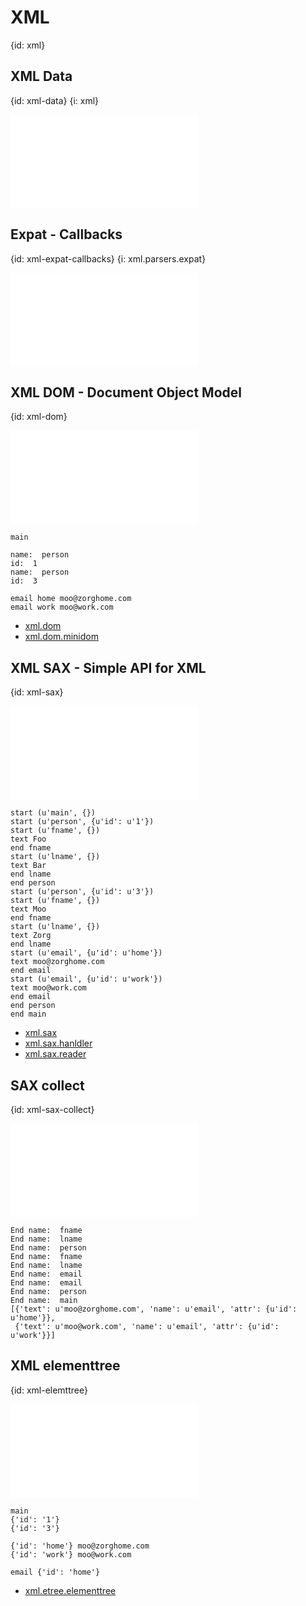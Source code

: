 # XML
{id: xml}

## XML Data
{id: xml-data}
{i: xml}

![](examples/xml/data.xml)


## Expat - Callbacks
{id: xml-expat-callbacks}
{i: xml.parsers.expat}

![](examples/xml/callbacks.py)


## XML DOM - Document Object Model
{id: xml-dom}

![](examples/xml/dom.py)

```
main

name:  person
id:  1
name:  person
id:  3

email home moo@zorghome.com
email work moo@work.com
```

* [xml.dom](http://docs.python.org/library/xml.dom.html)
* [xml.dom.minidom](http://docs.python.org/library/xml.dom.minidom.html)


## XML SAX - Simple API for XML
{id: xml-sax}

![](examples/xml/sax.py)

```
start (u'main', {})
start (u'person', {u'id': u'1'})
start (u'fname', {})
text Foo
end fname
start (u'lname', {})
text Bar
end lname
end person
start (u'person', {u'id': u'3'})
start (u'fname', {})
text Moo
end fname
start (u'lname', {})
text Zorg
end lname
start (u'email', {u'id': u'home'})
text moo@zorghome.com
end email
start (u'email', {u'id': u'work'})
text moo@work.com
end email
end person
end main
```

* [xml.sax](http://docs.python.org/library/xml.sax.html)
* [xml.sax.hanldler](http://docs.python.org/library/xml.sax.handler.html)
* [xml.sax.reader](http://docs.python.org/library/xml.sax.reader.html)


## SAX collect
{id: xml-sax-collect}

![](examples/xml/sax_collect.py)

```
End name:  fname
End name:  lname
End name:  person
End name:  fname
End name:  lname
End name:  email
End name:  email
End name:  person
End name:  main
[{'text': u'moo@zorghome.com', 'name': u'email', 'attr': {u'id': u'home'}},
 {'text': u'moo@work.com', 'name': u'email', 'attr': {u'id': u'work'}}]
```


## XML elementtree
{id: xml-elemttree}

![](examples/xml/tree.py)

```
main
{'id': '1'}
{'id': '3'}

{'id': 'home'} moo@zorghome.com
{'id': 'work'} moo@work.com

email {'id': 'home'}
```

* [xml.etree.elementtree](http://docs.python.org/library/xml.etree.elementtree.html)

